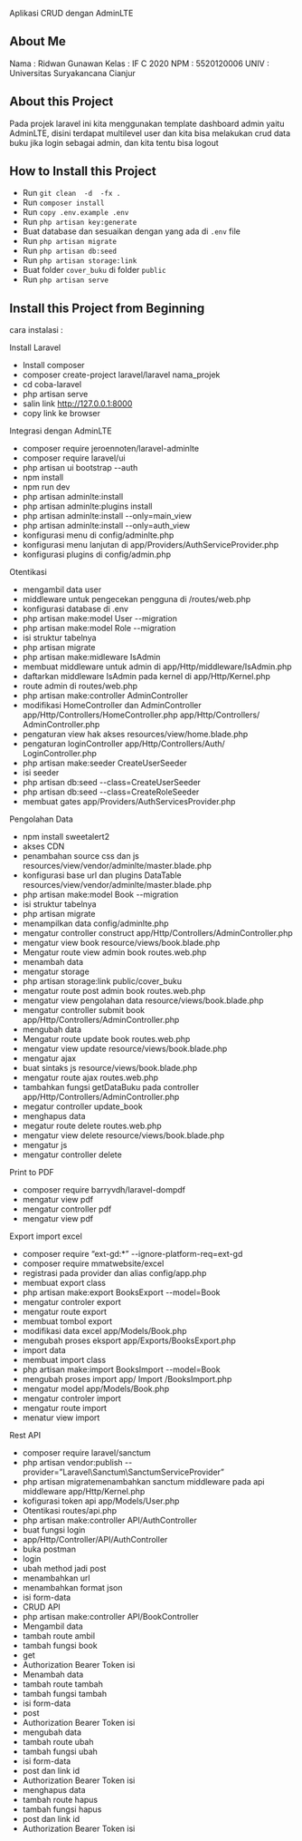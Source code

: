 Aplikasi CRUD dengan AdminLTE

## About Me

Nama : Ridwan Gunawan
Kelas : IF C 2020
NPM : 5520120006
UNIV : Universitas Suryakancana Cianjur

## About this Project

Pada projek laravel ini kita menggunakan template dashboard admin yaitu AdminLTE, disini terdapat multilevel user dan kita bisa melakukan crud data buku jika login sebagai admin, dan kita tentu bisa logout

## How to Install this Project

-   Run `git clean  -d  -fx .`
-   Run `composer install`
-   Run `copy .env.example .env`
-   Run `php artisan key:generate`
-   Buat database dan sesuaikan dengan yang ada di `.env` file
-   Run `php artisan migrate`
-   Run `php artisan db:seed`
-   Run `php artisan storage:link`
-   Buat folder `cover_buku` di folder `public`
-   Run `php artisan serve`

## Install this Project from Beginning

cara instalasi :

Install Laravel

-   Install composer
-   composer create-project laravel/laravel nama_projek
-   cd coba-laravel
-   php artisan serve
-   salin link http://127.0.0.1:8000
-   copy link ke browser

Integrasi dengan AdminLTE

-   composer require jeroennoten/laravel-adminlte
-   composer require laravel/ui
-   php artisan ui bootstrap --auth
-   npm install
-   npm run dev
-   php artisan adminlte:install
-   php artisan adminlte:plugins install
-   php artisan adminlte:install --only=main_view
-   php artisan adminlte:install --only=auth_view
-   konfigurasi menu di
    config/adminlte.php
-   konfigurasi menu lanjutan di
    app/Providers/AuthServiceProvider.php
-   konfigurasi plugins di
    config/admin.php

Otentikasi

-   mengambil data user
-   middleware untuk pengecekan pengguna di
    /routes/web.php
-   konfigurasi database di
    .env
-   php artisan make:model User --migration
-   php artisan make:model Role --migration
-   isi struktur tabelnya
-   php artisan migrate
-   php artisan make:midleware IsAdmin
-   membuat middleware untuk admin di
    app/Http/middleware/IsAdmin.php
-   daftarkan middleware IsAdmin pada kernel di
    app/Http/Kernel.php
-   route admin di
    routes/web.php
-   php artisan make:controller AdminController
-   modifikasi HomeController dan AdminController
    app/Http/Controllers/HomeController.php
    app/Http/Controllers/ AdminController.php
-   pengaturan view hak akses
    resources/view/home.blade.php
-   pengaturan loginController
    app/Http/Controllers/Auth/ LoginController.php
-   php artisan make:seeder CreateUserSeeder
-   isi seeder
-   php artisan db:seed --class=CreateUserSeeder
-   php artisan db:seed --class=CreateRoleSeeder
-   membuat gates
    app/Providers/AuthServicesProvider.php

Pengolahan Data

-   npm install sweetalert2
-   akses CDN
-   penambahan source css dan js
    resources/view/vendor/adminlte/master.blade.php
-   konfigurasi base url dan plugins DataTable
    resources/view/vendor/adminlte/master.blade.php
-   php artisan make:model Book --migration
-   isi struktur tabelnya
-   php artisan migrate
-   menampilkan data
    config/adminlte.php
-   mengatur controller construct
    app/Http/Controllers/AdminController.php
-   mengatur view book
    resource/views/book.blade.php
-   Mengatur route view admin book
    routes.web.php
-   menambah data
-   mengatur storage
-   php artisan storage:link
    public/cover_buku
-   mengatur route post admin book
    routes.web.php
-   mengatur view pengolahan data
    resource/views/book.blade.php
-   mengatur controller submit book
    app/Http/Controllers/AdminController.php
-   mengubah data
-   Mengatur route update book
    routes.web.php
-   mengatur view update
    resource/views/book.blade.php
-   mengatur ajax
-   buat sintaks js
    resource/views/book.blade.php
-   mengatur route ajax
    routes.web.php
-   tambahkan fungsi getDataBuku pada controller
    app/Http/Controllers/AdminController.php
-   megatur controller update_book
-   menghapus data
-   megatur route delete
    routes.web.php
-   mengatur view delete
    resource/views/book.blade.php
-   mengatur js
-   mengatur controller delete

Print to PDF

-   composer require barryvdh/laravel-dompdf
-   mengatur view pdf
-   mengatur controller pdf
-   mengatur view pdf

Export import excel

-   composer require “ext-gd:\*” --ignore-platform-req=ext-gd
-   composer require mmatwebsite/excel
-   registrasi pada provider dan alias
    config/app.php
-   membuat export class
-   php artisan make:export BooksExport --model=Book
-   mengatur controler export
-   mengatur route export
-   membuat tombol export
-   modifikasi data excel
    app/Models/Book.php
-   mengubah proses eksport
    app/Exports/BooksExport.php
-   import data
-   membuat import class
-   php artisan make:import BooksImport --model=Book
-   mengubah proses import
    app/ Import /BooksImport.php
-   mengatur model
    app/Models/Book.php
-   mengatur controler import
-   mengatur route import
-   menatur view import

Rest API

-   composer require laravel/sanctum
-   php artisan vendor:publish --provider=”Laravel\Sanctum\SanctumServiceProvider”
-   php artisan migratemenambahkan sanctum middleware pada api middleware
    app/Http/Kernel.php
-   kofigurasi token api
    app/Models/User.php
-   Otentikasi
    routes/api.php
-   php artisan make:controller API/AuthController
-   buat fungsi login
-   app/Http/Controller/API/AuthController
-   buka postman
-   login
-   ubah method jadi post
-   menambahkan url
-   menambahkan format json
-   isi form-data
-   CRUD API
-   php artisan make:controller API/BookController
-   Mengambil data
-   tambah route ambil
-   tambah fungsi book
-   get
-   Authorization Bearer Token isi
-   Menambah data
-   tambah route tambah
-   tambah fungsi tambah
-   isi form-data
-   post
-   Authorization Bearer Token isi
-   mengubah data
-   tambah route ubah
-   tambah fungsi ubah
-   isi form-data
-   post dan link id
-   Authorization Bearer Token isi
-   menghapus data
-   tambah route hapus
-   tambah fungsi hapus
-   post dan link id
-   Authorization Bearer Token isi
